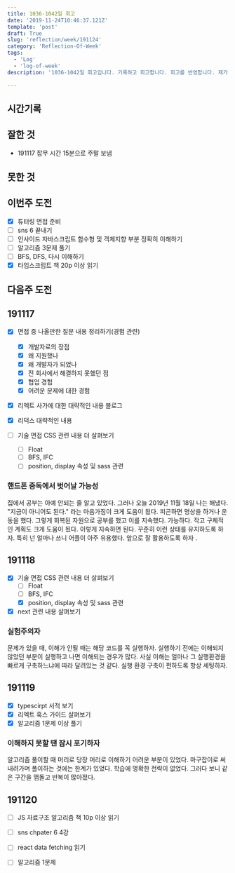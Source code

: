 ```yaml
---
title: 1036-1042일 회고
date: '2019-11-24T10:46:37.121Z'
template: 'post'
draft: True
slug: 'reflection/week/191124'
category: 'Reflection-Of-Week'
tags:
  - 'Log'
  - 'log-of-week'
description: '1036-1042일 회고입니다. 기록하고 회고합니다. 회고를 반영합니다. 제가 자라는 방식입니다.'

---
```


## 시간기록 



## 잘한 것

- 191117 잡무 시간 15분으로 주말 보냄 

## 못한 것



## 이번주 도전

- [x] 튜터링 면접 준비
- [ ] sns 6 끝내기
- [ ] 인사이드 자바스크립트 함수형 및 객체지향 부분 정확히 이해하기 
- [ ] 알고리즘 3문제 풀기 
- [ ] BFS, DFS, 다시 이해하기 
- [x] 타입스크립트 책 20p 이상 읽기

## 다음주 도전



## 191117

- [x] 면접 중 나올만한 질문 내용 정리하기(경험 관련) 
  - [x] 개발자로의 장점
  - [x] 왜 지원했나
  - [x] 왜 개발자가 되었나
  - [x] 전 회사에서 해결하지 못했던 점
  - [x] 협업 경험
  - [x] 어려운 문제에 대한 경험 

- [x] 리엑트 사가에 대한 대략적인 내용 블로그
- [x] 리덕스 대략적인 내용

- [ ] 기술 면접 CSS 관련 내용 더 살펴보기 
  - [ ] Float 
  - [ ] BFS, IFC
  - [ ] position, display 속성 및 sass 관련 

### 핸드폰 중독에서 벗어날 가능성

집에서 공부는 아예 안되는 줄 알고 있었다. 그러나 오늘 2019년 11월 18일 나는 해냈다. "지금이 아니어도 된다." 라는 마음가짐이 크게 도움이 됬다. 피곤하면 명상을 하거나 운동을 했다. 그렇게 회복된 자원으로 공부를 했고 이를 지속했다. 가능하다. 작고 구체적인 계획도 크게 도움이 됬다. 이렇게 지속하면 된다. 꾸준히 이런 상태를 유지하도록 하자. 특히 넌 얼마나 쓰니 어플이 아주 유용했다. 앞으로 잘 활용하도록 하자 .

## 191118

- [x] 기술 면접 CSS 관련 내용 더 살펴보기 
  - [ ] Float 
  - [ ] BFS, IFC
  - [x] position, display 속성 및 sass 관련
- [x] next 관련 내용 살펴보기  

### 실험주의자 

문제가 있을 때, 이해가 안될 때는 해당 코드를 꼭 실행하자. 실행하기 전에는 이해되지 않았던 부분이 실행하고 나면 이해되는 경우가 많다. 사실 이해는 얼마나 그 실행환경을 빠르게 구축하느냐에 따라 달려있는 것 같다. 실행 환경 구축이 편하도록 항상 세팅하자.

## 191119

- [x] typescirpt 서적 보기
- [x] 리엑트 훅스 가이드 살펴보기
- [x] 알고리즘 1문제 이상 풀기 

### 이해하지 못할 땐 잠시 포기하자

알고리즘 풀이할 때 머리로 당장 머리로 이해하기 어려운 부분이 있었다. 마구잡이로 써내려가며 풀이하는 것에는 한계가 있었다. 학습에 명확한 전략이 없었다. 그러다 보니 같은 구간을 맴돌고 반복이 많아졌다. 

## 191120

- [ ] JS 자료구조 알고리즘 책 10p 이상 읽기
- [ ] sns chpater 6 4강 
- [ ] react data fetching 읽기 
- [ ] 알고리즘 1문제 


